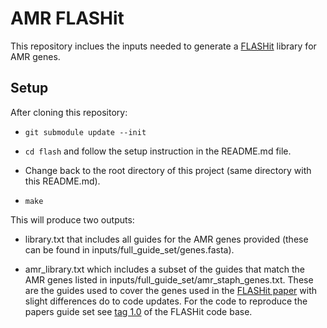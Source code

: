# AMR FLASHit

This repository inclues the inputs needed to generate a [FLASHit](https://github.com/czbiohub/flash) library for AMR genes.

## Setup

After cloning this repository:

* `git submodule update --init`

* `cd flash` and follow the setup instruction in the README.md file.

* Change back to the root directory of this project (same directory with this README.md).

* `make`

This will produce two outputs:

* library.txt that includes all guides for the AMR genes provided (these can be found in inputs/full\_guide\_set/genes.fasta).

* amr_library.txt which includes a subset of the guides that match the AMR genes listed in inputs/full\_guide\_set/amr\_staph\_genes.txt. These are the guides used to cover the genes used in the [FLASHit paper](https://www.biorxiv.org/content/early/2018/09/27/426338) with slight differences do to code updates. For the code to reproduce the papers guide set see [tag 1.0](https://github.com/czbiohub/flash/releases/tag/v1.0) of the FLASHit code base.
